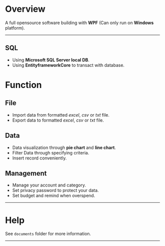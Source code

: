 # Overview

A full opensource software building with **WPF** (Can only run on **Windows** platform).

---

## SQL

-   Using **Microsoft SQL Server local DB**.
-   Using **EntityframeworkCore** to transact with database.

# Function

## File

-   Import data from formatted *excel*, *csv* or *txt* file.
-   Export data to formatted *excel*, *csv* or *txt* file.

## Data

-   Data visualization through **pie chart** and **line chart**.
-   Filter Data through specifying criteria.
-   Insert record conveniently.

## Management

-   Manage your account and category.
-   Set privacy password to protect your data.
-   Set budget and remind when overspend.

---

# Help

See `documents` folder for more information.

---



